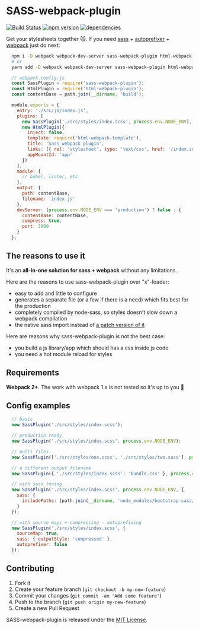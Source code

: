 # SASS-webpack-plugin

[![Build Status](https://travis-ci.org/jalkoby/sass-webpack-plugin.svg?branch=master)](https://travis-ci.org/jalkoby/sass-webpack-plugin)
[![npm version](https://badge.fury.io/js/sass-webpack-plugin.svg)](https://badge.fury.io/js/sass-webpack-plugin)
[![dependencies](https://david-dm.org/jalkoby/sass-webpack-plugin.svg)](https://david-dm.org/jalkoby/sass-webpack-plugin)

Get your stylesheets together 😼. If you need [sass](http://sass-lang.com) + [autoprefixer](https://github.com/postcss/autoprefixer) + [webpack](https://webpack.js.org/) just do next:

```bash
  npm i -D webpack webpack-dev-server sass-webpack-plugin html-webpack-plugin html-webpack-template
  # or
  yarn add -D webpack webpack-dev-server sass-webpack-plugin html-webpack-plugin html-webpack-template
```

```js
  // webpack.config.js
  const SassPlugin = require('sass-webpack-plugin');
  const HtmlPlugin = require('html-webpack-plugin');
  const contentBase = path.join(__dirname, 'build');

  module.exports = {
    entry: './src/js/index.js',
    plugins: [
      new SassPlugin('./src/styles/index.scss', process.env.NODE_ENV),
      new HtmlPlugin({
        inject: false,
        template: require('html-webpack-template'),
        title: 'Sass webpack plugin',
        links: [{ rel: 'stylesheet', type: 'text/css', href: '/index.scss' }],
        appMountId: 'app'
      })
    ],
    module: {
      // babel, linter, etc
    },
    output: {
      path: contentBase,
      filename: 'index.js'
    },
    devServer: (process.env.NODE_ENV === 'production') ? false : {
      contentBase: contentBase,
      compress: true,
      port: 3000
    }
  };
```

## The reasons to use it

It's an **all-in-one solution for sass + webpack** without any limitations.

Here are the reasons to use sass-webpack-plugin over "x"-loader:
- easy to add and little to configure
- generates a separate file (or a few if there is a need) which fits best for the production
- completely compiled by node-sass, so styles doesn't slow down a webpack compilation
- the native sass import instead of [a patch version of it](https://github.com/webpack-contrib/sass-loader#imports)

Here are reasons why sass-webpack-plugin is not the best case:
- you build a js library/app which should has a css inside js code
- you need a hot module reload for styles

## Requirements

**Webpack 2+**. The work with webpack 1.x is not tested so it's up to you 🤞

## Config examples

```js
  // basic
  new SassPlugin('./src/styles/index.scss');

  // production ready
  new SassPlugin('./src/styles/index.scss', process.env.NODE_ENV);

  // multi files
  new SassPlugin(['./src/styles/one.scss', './src/styles/two.sass'], process.env.NODE_ENV);

  // a different output filename
  new SassPlugin({ './src/styles/index.scss': 'bundle.css' }, process.env.NODE_ENV);

  // with sass tuning
  new SassPlugin('./src/styles/index.scss', process.env.NODE_ENV, {
    sass: {
      includePaths: [path.join(__dirname, 'node_modules/bootstrap-sass/assets/stylesheets')]
    }
  });

  // with source maps + compressing - autoprefixing
  new SassPlugin('./src/styles/index.scss', {
    sourceMap: true,
    sass: { outputStyle: 'compressed' },
    autoprefixer: false
  });
```

## Contributing

1. Fork it
2. Create your feature branch (`git checkout -b my-new-feature`)
3. Commit your changes (`git commit -am 'Add some feature'`)
4. Push to the branch (`git push origin my-new-feature`)
5. Create a new Pull Request

SASS-webpack-plugin is released under the [MIT License](./LICENSE).
